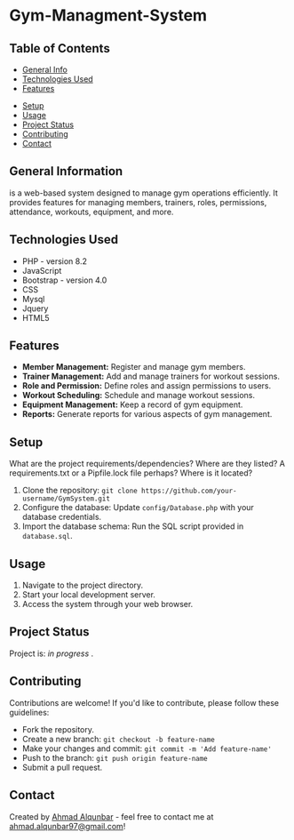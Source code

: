 # Gym-Managment-System


## Table of Contents
* [General Info](#general-information)
* [Technologies Used](#technologies-used)
* [Features](#features)
<!-- * [Screenshots](#screenshots) -->
* [Setup](#setup)
* [Usage](#usage)
* [Project Status](#project-status)
* [Contributing](#Contributing)
* [Contact](#contact)
<!-- * [License](#license) -->


## General Information
 is a web-based system designed to manage gym operations efficiently. It provides features for managing members, trainers, roles, permissions, attendance, workouts, equipment, and more. 
<!-- You don't have to answer all the questions - just the ones relevant to your project. -->


## Technologies Used
- PHP - version 8.2
- JavaScript 
- Bootstrap - version 4.0
- CSS
- Mysql
- Jquery
- HTML5

## Features
- **Member Management:** Register and manage gym members.
- **Trainer Management:** Add and manage trainers for workout sessions.
- **Role and Permission:** Define roles and assign permissions to users.
- **Workout Scheduling:** Schedule and manage workout sessions.
- **Equipment Management:** Keep a record of gym equipment.
- **Reports:** Generate reports for various aspects of gym management.

<!-- ## Screenshots -->
<!-- ![Example screenshot](./img/screenshot.png) -->
<!-- If you have screenshots you'd like to share, include them here. -->


## Setup
What are the project requirements/dependencies? Where are they listed? A requirements.txt or a Pipfile.lock file perhaps? Where is it located?
1. Clone the repository: `git clone https://github.com/your-username/GymSystem.git`
3. Configure the database: Update `config/Database.php` with your database credentials.
4. Import the database schema: Run the SQL script provided in `database.sql`.


## Usage
1. Navigate to the project directory.
2. Start your local development server.
3. Access the system through your web browser.


## Project Status
Project is: _in progress_ .


## Contributing
Contributions are welcome! If you'd like to contribute, please follow these guidelines:
- Fork the repository.
- Create a new branch: `git checkout -b feature-name`
- Make your changes and commit: `git commit -m 'Add feature-name'`
- Push to the branch: `git push origin feature-name`
- Submit a pull request.


## Contact
Created by [Ahmad Alqunbar](https://www.linkedin.com/in/ahmad-alqunbar/) - feel free to contact me at [ahmad.alqunbar97@gmail.com](mailto:ahmad.alqunbar97@gmail.com)!


<!-- Optional -->
<!-- ## License -->
<!-- This project is open source and available under the [... License](). -->
<!-- You don't have to include all sections - just the one's relevant to your project -->
